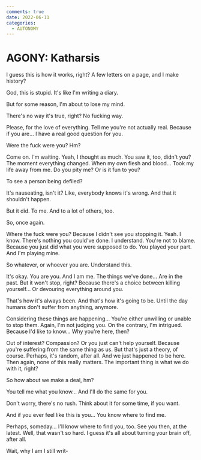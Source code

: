 ```yaml
---
comments: true
date: 2022-06-11
categories:
  - AUTONOMY
---
```


# AGONY: Katharsis
I guess this is how it works, right?
A few letters on a page, and I make history?

God, this is stupid.
It's like I'm writing a diary. 

But for some reason, I'm about to lose my mind.

There's no way it's true, right?
No fucking way.

Please, for the love of everything.
Tell me you're not actually real.
Because if you are...
I have a real good question for you.

Were the fuck were you?
Hm?

Come on.
I'm waiting.
Yeah, I thought as much.
You saw it, too, didn't you?
The moment everything changed.
When my own flesh and blood...
Took my life away from me.
Do you pity me?
Or is it fun to you?

To see a person being defiled?

It's nauseating, isn't it?
Like, everybody knows it's wrong.
And that it shouldn't happen.

But it did.
To me.
And to a lot of others, too.

So, once again.

Where the fuck were you?
Because I didn't see you stopping it.
Yeah.
I know.
There's nothing you could've done.
I understand.
You're not to blame.
Because you just did what you were supposed to do.
You played your part.
And I'm playing mine.

So whatever, or whoever you are.
Understand this.

It's okay.
You are you.
And I am me.
The things we've done...
Are in the past.
But it won't stop, right?
Because there's a choice between killing yourself...
Or devouring everything around you.

That's how it's always been.
And that's how it's going to be.
Until the day humans don't suffer from anything, anymore.

Considering these things are happening...
You're either unwilling or unable to stop them.
Again, I'm not judging you.
On the contrary, I'm intrigued.
Because I'd like to know...
Why you're here, then?

Out of interest?
Compassion?
Or you just can't help yourself.
Because you're suffering from the same thing as us.
But that's just a theory, of course.
Perhaps, it's random, after all.
And we just happened to be here.
Then again, none of this really matters.
The important thing is what we do with it, right?

So how about we make a deal, hm?

You tell me what you know...
And I'll do the same for you.

Don't worry, there's no rush.
Think about it for some time, if you want.

And if you ever feel like this is you...
You know where to find me.

Perhaps, someday...
I'll know where to find you, too.
See you then, at the latest.
Well, that wasn't so hard.
I guess it's all about turning your brain off, after all.

Wait, why I am I still writ-
